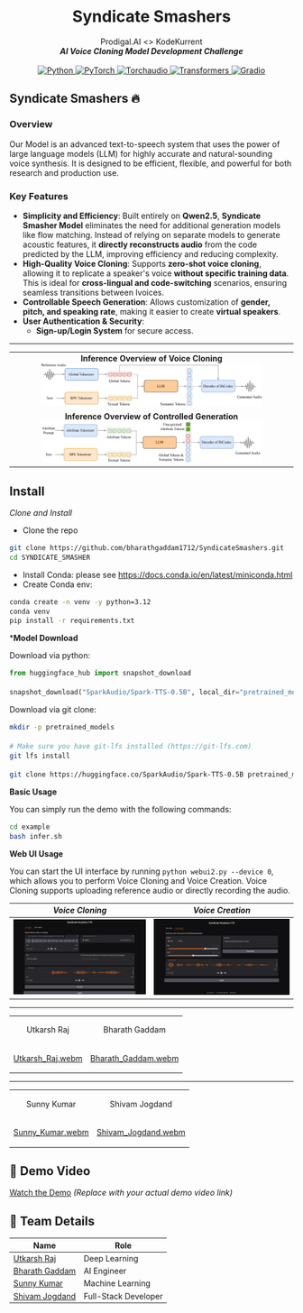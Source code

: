 
<div align="center">
    <h1>
    Syndicate Smashers
    </h1>
    <p>
    Prodigal.AI <> KodeKurrent <br>
    <b><em>AI Voice Cloning Model Development Challenge</em></b>
    <br>
    <br>
   
 <a href="https://www.python.org/downloads/release/python-3120/">
    <img src="https://img.shields.io/badge/Python-3.12+-orange" alt="Python">
</a>
<a href="https://pypi.org/project/torch/2.5.1/">
    <img src="https://img.shields.io/badge/PyTorch-2.5+-brightgreen" alt="PyTorch">
</a>
<a href="https://pypi.org/project/torchaudio/2.5.1/">
    <img src="https://img.shields.io/badge/Torchaudio-2.5.1-blue" alt="Torchaudio">
</a>
<a href="https://pypi.org/project/transformers/4.46.2/">
    <img src="https://img.shields.io/badge/Transformers-4.46.2-purple" alt="Transformers">
</a>
<a href="https://pypi.org/project/gradio/5.18.0/">
    <img src="https://img.shields.io/badge/Gradio-5.18.0-red" alt="Gradio">
</a>

</div>


## Syndicate Smashers 🔥

### Overview

Our Model is an advanced text-to-speech system that uses the power of large language models (LLM) for highly accurate and natural-sounding voice synthesis. It is designed to be efficient, flexible, and powerful for both research and production use.

### Key Features

- **Simplicity and Efficiency**: Built entirely on **Qwen2.5**, **Syndicate Smasher Model** eliminates the need for additional generation models like flow matching. Instead of relying on separate models to generate acoustic features, it **directly reconstructs audio** from the code predicted by the LLM, improving efficiency and reducing complexity.  
- **High-Quality Voice Cloning**: Supports **zero-shot voice cloning**, allowing it to replicate a speaker's voice **without specific training data**. This is ideal for **cross-lingual and code-switching** scenarios, ensuring seamless transitions between lvoices.  
- **Controllable Speech Generation**: Allows customization of **gender, pitch, and speaking rate**, making it easier to create **virtual speakers**.  
- **User Authentication & Security**:  
  - **Sign-up/Login System** for secure access.  



---

<table align="center">
  <tr>
    <td align="center"><b>Inference Overview of Voice Cloning</b><br><img src="figures/infer_voice_cloning.png" width="80%" /></td>
  </tr>
  <tr>
    <td align="center"><b>Inference Overview of Controlled Generation</b><br><img src="figures/infer_control.png" width="80%" /></td>
  </tr>
</table>


## Install
*Clone and Install*

- Clone the repo
``` sh
git clone https://github.com/bharathgaddam1712/SyndicateSmashers.git
cd SYNDICATE_SMASHER
```


- Install Conda: please see https://docs.conda.io/en/latest/miniconda.html
- Create Conda env:

``` sh
conda create -n venv -y python=3.12
conda venv
pip install -r requirements.txt
```



***Model Download**

Download via python:
```python
from huggingface_hub import snapshot_download

snapshot_download("SparkAudio/Spark-TTS-0.5B", local_dir="pretrained_models/Spark-TTS-0.5B")
```

Download via git clone:
```sh
mkdir -p pretrained_models

# Make sure you have git-lfs installed (https://git-lfs.com)
git lfs install

git clone https://huggingface.co/SparkAudio/Spark-TTS-0.5B pretrained_models/Spark-TTS-0.5B
```

**Basic Usage**

You can simply run the demo with the following commands:
``` sh
cd example
bash infer.sh
```


**Web UI Usage**

You can start the UI interface by running `python webui2.py --device 0`, which allows you to perform Voice Cloning and Voice Creation. Voice Cloning supports uploading reference audio or directly recording the audio.


| *Voice Cloning* | *Voice Creation* |
|:-------------------:|:-------------------:|
| ![Image 1](figures/gradio.jpeg) | ![Image 2](figures/gradio_control.jpeg) |


---

<table>
<tr>
<td align="center">
    
Utkarsh Raj
</td>
<td align="center">
    
Bharath Gaddam
</td>
</tr>

<tr>
<td align="center">
    
[Utkarsh_Raj.webm](#)  <!-- Replace # with actual file link -->
</td>
<td align="center">
    
[Bharath_Gaddam.webm](#)  <!-- Replace # with actual file link -->
</td>
</tr>
</table>

---

<table>
<tr>
<td align="center">
    
Sunny Kumar
</td>
<td align="center">
    
Shivam Jogdand
</td>
</tr>

<tr>
<td align="center">

[Sunny_Kumar.webm](#)  <!-- Replace # with actual file link -->

</td>
<td align="center">
    
[Shivam_Jogdand.webm](#)  <!-- Replace # with actual file link -->

</td>
</tr>
</table>



## 🎥 Demo Video  
[Watch the Demo](#) *(Replace with your actual demo video link)*  

## 👥 Team Details  

| Name            | Role                  |
|----------------|-----------------------|
| [Utkarsh Raj](https://github.com/theUtkarshRaj) | Deep Learning         |
| [Bharath Gaddam](https://github.com/bharathgaddam1712) | AI Engineer         |
| [Sunny Kumar](https://github.com/SunnyKumar28) | Machine Learning     |
| [Shivam Jogdand](https://github.com/shivam250812) | Full-Stack Developer |

